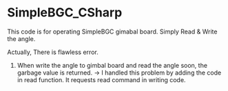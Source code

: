 # SimpleBGC_CSharp
This code is for operating SimpleBGC gimabal board.
Simply Read & Write the angle.

Actually, There is flawless error.
1. When write the angle to gimbal board and read the angle soon, the garbage value is returned.
-> I handled this problem by adding the code in read function. It requests read command in writing code.



